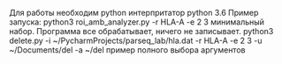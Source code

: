 Для работы необходим python интерпритатор python 3.6
 Пример запуска: python3 roi_amb_analyzer.py -r HLA-A -e 2 3 минимальный набор. Программа все обрабатывает, ничего не записывает.
                 python3 delete.py -i ~/PycharmProjects/parseq_lab/hla.dat -r HLA-A -e 2 3 -u ~/Documents/del -a ~/del пример полного выбора аргументов

